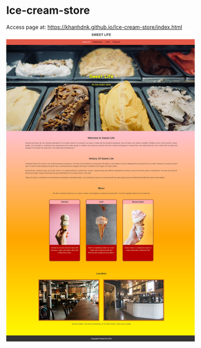 # Ice-cream-store
Access page at: https://khanhdnk.github.io/Ice-cream-store/index.html
![Alt Text](https://github.com/khanhdnk/Ice-cream-store/blob/main/images/icecreamstore.jpeg?raw=true)

